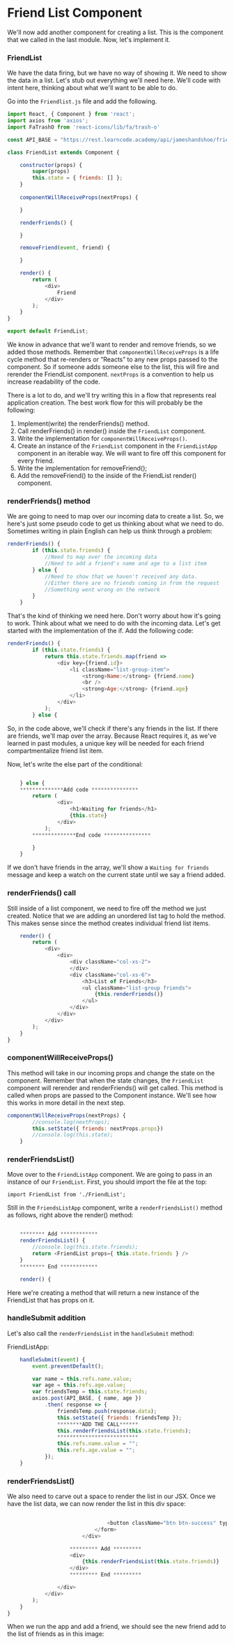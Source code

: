 # Friend List Component

We'll now add another component for creating a list. This is the component that we called in the last module. Now, let's implement it.

### FriendList
We have the data firing, but we have no way of showing it. We need to show the data in a list. 
Let's stub out everything we'll need here. We'll code with intent here, thinking about what we'll want to be able to do.

Go into the `Friendlist.js` file and add the following. 

```js
import React, { Component } from 'react';
import axios from 'axios';
import FaTrashO from 'react-icons/lib/fa/trash-o'

const API_BASE = "https://rest.learncode.academy/api/jameshandshoe/friends";

class FriendList extends Component {

	constructor(props) {
		super(props)
		this.state = { friends: [] };
	}
	
	componentWillReceiveProps(nextProps) {

	}

	renderFriends() {

	}

	removeFriend(event, friend) {

	}

	render() {
		return (
			<div>
				Friend
			</div>
		);
	}
}

export default FriendList;

```

We know in advance that we'll want to render and remove friends, so we added those methods. Remember that `componentWillReceiveProps` is a life cycle method that re-renders or “Reacts” to any new props passed to the component. So if someone adds someone else to the list, this will fire and rerender the FriendList component.  `nextProps` is a convention to help us increase readability of the code. 

There is a lot to do, and we'll try writing this in a flow that represents real application creation. The best work flow for this will probably be the following:

1. Implement(write) the renderFriends() method.
2. Call renderFriends() in render() inside the `FriendList` component.
3. Write the implementation for `componentWillReceiveProps()`.
4. Create an instance of the `FriendList` component in the `FriendListApp` component in an iterable way. We will want to fire off this component for every friend.
5. Write the implementation for removeFriend();
6. Add the removeFriend() to the inside of the FriendList render() component.


### renderFriends() method
We are going to need to map over our incoming data to create a list. So, we here's just some pseudo code to get us thinking about what we need to do. Sometimes writing in plain English can help us think through a problem:
```js
renderFriends() {
		if (this.state.friends) {
			//Need to map over the incoming data
			//Need to add a friend's name and age to a list item
		} else {
			//Need to show that we haven't received any data.
			//Either there are no friends coming in from the request
			//Something went wrong on the network
		}
	}
```

That's the kind of thinking we need here. Don't worry about how it's going to work. Think about what we need to do with the incoming data. Let's get started with the implementation of the if. Add the following code:

```js
renderFriends() {
		if (this.state.friends) {
			return this.state.friends.map(friend =>
				<div key={friend.id}>
					<li className="list-group-item">
						<strong>Name:</strong> {friend.name}
						<br />
						<strong>Age:</strong> {friend.age}
					</li>
				</div>
			);
		} else {

```

So, in the code above, we'll check if there's any friends in the list. If there are friends, we'll map over the array. Because React requires it, as we've learned in past modules, a unique key will be needed for each friend compartmentalize friend list item.

Now, let's write the else part of the conditional:

```js

	} else {
	**************Add code ***************
		return (
				<div>
					<h1>Waiting for friends</h1>
					{this.state}
				</div>
			);
		**************End code ***************

		}
	}
```

If we don't have friends in the array, we'll show a `Waiting for friends` message and keep a watch on the current state until we say a friend added. 
 

### renderFriends() call
Still inside of a list component, we need to fire off the method we just created. Notice that we are adding an unordered list tag to hold the method. This makes sense since the method creates individual friend list items.

```js
	render() {
		return (
			<div>
				<div>
					<div className="col-xs-2">
					</div>
					<div className="col-xs-6">
						<h3>List of Friends</h3>
						<ul className="list-group friends">
							{this.renderFriends()}
						</ul>
					</div>
				</div>
			</div>
		);
	}
}
```

### componentWillReceiveProps()
This method will take in our incoming props and change the state on the component. Remember that when the state changes, the `FriendList` component will rerender and renderFriends() will get called. This method is called when props are passed to the Component instance. We'll see how this works in more detail in the next step.

```js
componentWillReceiveProps(nextProps) {
		//console.log(nextProps);
		this.setState({ friends: nextProps.props})
		//console.log(this.state);
	}
```

### renderFriendsList()

Move over to the `FriendListApp` component. We are going to pass in an instance of our `FriendList`. First, you should import the file at the top:

`import FriendList from './FriendList';`

Still in the `FriendsListApp` component, write a `renderFriendsList()` method as follows, right above the render() method:

```js

	******** Add ************
	renderFriendsList() {
		//console.log(this.state.friends);
		return <FriendList props={ this.state.friends } />
	}
	******** End ************

	render() {

```
Here we're creating a method that will return a new instance of the FriendList that has props on it. 



### handleSubmit addition

Let's also call the `renderFriendsList` in the `handleSubmit` method:

FriendListApp:

```js
	handleSubmit(event) {
		event.preventDefault();

		var name = this.refs.name.value;
		var age = this.refs.age.value;
		var friendsTemp = this.state.friends;
		axios.post(API_BASE, { name, age })
			.then( response => {
				friendsTemp.push(response.data);
				this.setState({ friends: friendsTemp });
				********ADD THE CALL******
				this.renderFriendsList(this.state.friends);
				**************************
				this.refs.name.value = "";
				this.refs.age.value = "";
			});
	}

```

### renderFriendsList()
We also need to carve out a space to render the list in our JSX. Once we have the list data, we can now render the list in this div space:

```js
	
								<button className="btn btn-success" type="submit">Save Friend</button>
							</form>
						</div>

					********* Add *********
					<div>
						{this.renderFriendsList(this.state.friends)}
					</div>
					********* End *********

				</div>
			</div>
		);
	}
}
```

When we run the app and add a friend, we should see the new friend add to the list of friends as in this image:

![]()